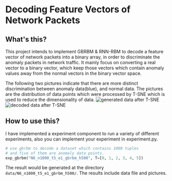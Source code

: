 Decoding Feature Vectors of Network Packets
===

What's this?
---
This project intends to implement GBRBM & RNN-RBM to decode a feature vector of network packets into a binary array, in order to discriminate the anomaly packets in network traffic.
It mainly focus on converting a real vector to a binary vector, which keep those vectors which contain anomaly values away from the normal vectors in the binary vector space.

The following two pictures indicate that there are more distinct discrimination between anomaly data(blue), and normal data. The pictures are the distribution of data points which were processed by T-SNE which is used to reduce the dimensionality of data.
![generated data after T-SNE](https://github.com/meowoodie/rbm-in-anomaly-detection-simulation/blob/master/data/N6_n1000_t5_e1_gbrbm_h500/generated_data_3D_scatter.png)
![decoded data after T-SNE](https://github.com/meowoodie/rbm-in-anomaly-detection-simulation/blob/master/data/N6_n1000_t5_e1_gbrbm_h500/decoded_data_3D_scatter.png)

How to use this?
---
I have implemented a experiment component to run a variety of different experiments, also you can implement your experiment in experiment.py.
```python
# use gbrbm to decode a dataset which contains 1000 tuples
# and five of them are anomaly data points.
exp_gbrbm("N6_n1000_t5_e1_gbrbm_h500", T=[0, 1, 2, 3, 4, 5])
```
The result would be generated at the directory `data/N6_n1000_t5_e1_gbrbm_h500/`. The results include data file and pictures.


